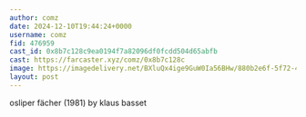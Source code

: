```yaml
---
author: comz
date: 2024-12-10T19:44:24+0000
username: comz
fid: 476959
cast_id: 0x8b7c128c9ea0194f7a82096df0fcdd504d65abfb
cast: https://farcaster.xyz/comz/0x8b7c128c
image: https://imagedelivery.net/BXluQx4ige9GuW0Ia56BHw/880b2e6f-5f72-4f2e-fd50-a5836345f200/original
layout: post
---
```


osliper fächer (1981) by klaus basset

<img src='https://imagedelivery.net/BXluQx4ige9GuW0Ia56BHw/880b2e6f-5f72-4f2e-fd50-a5836345f200/original' alt='' referrerpolicy='no-referrer'/>

